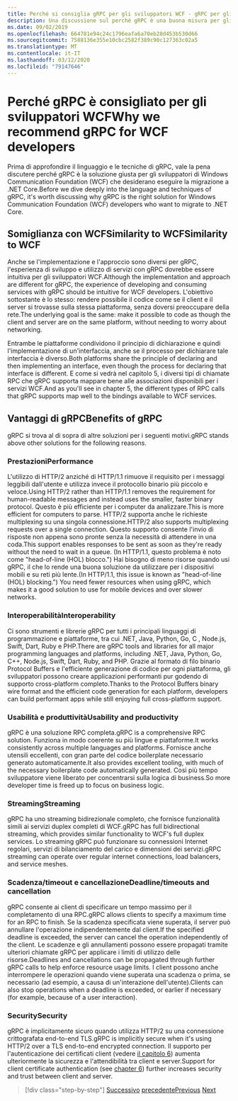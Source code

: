 ```yaml
---
title: Perché si consiglia gRPC per gli sviluppatori WCF - gRPC per gli sviluppatori WCF
description: Una discussione sul perché gRPC è una buona misura per gli sviluppatori WCF che vogliono migrare a architetture e piattaforme moderne.
ms.date: 09/02/2019
ms.openlocfilehash: 664781e94c24c1796eafa6a70eb28d453b530d66
ms.sourcegitcommit: 7588136e355e10cbc2582f389c90c127363c02a5
ms.translationtype: MT
ms.contentlocale: it-IT
ms.lasthandoff: 03/12/2020
ms.locfileid: "79147646"
---
```

# <a name="why-we-recommend-grpc-for-wcf-developers"></a><span data-ttu-id="ba46c-103">Perché gRPC è consigliato per gli sviluppatori WCF</span><span class="sxs-lookup"><span data-stu-id="ba46c-103">Why we recommend gRPC for WCF developers</span></span>

<span data-ttu-id="ba46c-104">Prima di approfondire il linguaggio e le tecniche di gRPC, vale la pena discutere perché gRPC è la soluzione giusta per gli sviluppatori di Windows Communication Foundation (WCF) che desiderano eseguire la migrazione a .NET Core.</span><span class="sxs-lookup"><span data-stu-id="ba46c-104">Before we dive deeply into the language and techniques of gRPC, it's worth discussing why gRPC is the right solution for Windows Communication Foundation (WCF) developers who want to migrate to .NET Core.</span></span>

## <a name="similarity-to-wcf"></a><span data-ttu-id="ba46c-105">Somiglianza con WCFSimilarity to WCF</span><span class="sxs-lookup"><span data-stu-id="ba46c-105">Similarity to WCF</span></span>

<span data-ttu-id="ba46c-106">Anche se l'implementazione e l'approccio sono diversi per gRPC, l'esperienza di sviluppo e utilizzo di servizi con gRPC dovrebbe essere intuitiva per gli sviluppatori WCF.</span><span class="sxs-lookup"><span data-stu-id="ba46c-106">Although the implementation and approach are different for gRPC, the experience of developing and consuming services with gRPC should be intuitive for WCF developers.</span></span> <span data-ttu-id="ba46c-107">L'obiettivo sottostante è lo stesso: rendere possibile il codice come se il client e il server si trovasse sulla stessa piattaforma, senza doversi preoccupare della rete.</span><span class="sxs-lookup"><span data-stu-id="ba46c-107">The underlying goal is the same: make it possible to code as though the client and server are on the same platform, without needing to worry about networking.</span></span>

<span data-ttu-id="ba46c-108">Entrambe le piattaforme condividono il principio di dichiarazione e quindi l'implementazione di un'interfaccia, anche se il processo per dichiarare tale interfaccia è diverso.</span><span class="sxs-lookup"><span data-stu-id="ba46c-108">Both platforms share the principle of declaring and then implementing an interface, even though the process for declaring that interface is different.</span></span> <span data-ttu-id="ba46c-109">E come si vedrà nel capitolo 5, i diversi tipi di chiamate RPC che gRPC supporta mappare bene alle associazioni disponibili per i servizi WCF.</span><span class="sxs-lookup"><span data-stu-id="ba46c-109">And as you'll see in chapter 5, the different types of RPC calls that gRPC supports map well to the bindings available to WCF services.</span></span>

## <a name="benefits-of-grpc"></a><span data-ttu-id="ba46c-110">Vantaggi di gRPC</span><span class="sxs-lookup"><span data-stu-id="ba46c-110">Benefits of gRPC</span></span>

<span data-ttu-id="ba46c-111">gRPC si trova al di sopra di altre soluzioni per i seguenti motivi.</span><span class="sxs-lookup"><span data-stu-id="ba46c-111">gRPC stands above other solutions for the following reasons.</span></span>

### <a name="performance"></a><span data-ttu-id="ba46c-112">Prestazioni</span><span class="sxs-lookup"><span data-stu-id="ba46c-112">Performance</span></span>

<span data-ttu-id="ba46c-113">L'utilizzo di HTTP/2 anziché di HTTP/1.1 rimuove il requisito per i messaggi leggibili dall'utente e utilizza invece il protocollo binario più piccolo e veloce.</span><span class="sxs-lookup"><span data-stu-id="ba46c-113">Using HTTP/2 rather than HTTP/1.1 removes the requirement for human-readable messages and instead uses the smaller, faster binary protocol.</span></span> <span data-ttu-id="ba46c-114">Questo è più efficiente per i computer da analizzare.</span><span class="sxs-lookup"><span data-stu-id="ba46c-114">This is more efficient for computers to parse.</span></span> <span data-ttu-id="ba46c-115">HTTP/2 supporta anche le richieste multiplexing su una singola connessione.</span><span class="sxs-lookup"><span data-stu-id="ba46c-115">HTTP/2 also supports multiplexing requests over a single connection.</span></span> <span data-ttu-id="ba46c-116">Questo supporto consente l'invio di risposte non appena sono pronte senza la necessità di attendere in una coda.</span><span class="sxs-lookup"><span data-stu-id="ba46c-116">This support enables responses to be sent as soon as they're ready without the need to wait in a queue.</span></span> <span data-ttu-id="ba46c-117">(In HTTP/1.1, questo problema è noto come "head-of-line (HOL) blocco.") Hai bisogno di meno risorse quando usi gRPC, il che lo rende una buona soluzione da utilizzare per i dispositivi mobili e su reti più lente.</span><span class="sxs-lookup"><span data-stu-id="ba46c-117">(In HTTP/1.1, this issue is known as "head-of-line (HOL) blocking.") You need fewer resources when using gRPC, which makes it a good solution to use for mobile devices and over slower networks.</span></span>

### <a name="interoperability"></a><span data-ttu-id="ba46c-118">Interoperabilità</span><span class="sxs-lookup"><span data-stu-id="ba46c-118">Interoperability</span></span>

<span data-ttu-id="ba46c-119">Ci sono strumenti e librerie gRPC per tutti i principali linguaggi di programmazione e piattaforme, tra cui .NET, Java, Python, Go, C , Node.js, Swift, Dart, Ruby e PHP.</span><span class="sxs-lookup"><span data-stu-id="ba46c-119">There are gRPC tools and libraries for all major programming languages and platforms, including .NET, Java, Python, Go, C++, Node.js, Swift, Dart, Ruby, and PHP.</span></span> <span data-ttu-id="ba46c-120">Grazie al formato di filo binario Protocol Buffers e l'efficiente generazione di codice per ogni piattaforma, gli sviluppatori possono creare applicazioni performanti pur godendo di supporto cross-platform completo.</span><span class="sxs-lookup"><span data-stu-id="ba46c-120">Thanks to the Protocol Buffers binary wire format and the efficient code generation for each platform, developers can build performant apps while still enjoying full cross-platform support.</span></span>

### <a name="usability-and-productivity"></a><span data-ttu-id="ba46c-121">Usabilità e produttività</span><span class="sxs-lookup"><span data-stu-id="ba46c-121">Usability and productivity</span></span>

<span data-ttu-id="ba46c-122">gRPC è una soluzione RPC completa.</span><span class="sxs-lookup"><span data-stu-id="ba46c-122">gRPC is a comprehensive RPC solution.</span></span> <span data-ttu-id="ba46c-123">Funziona in modo coerente su più lingue e piattaforme.</span><span class="sxs-lookup"><span data-stu-id="ba46c-123">It works consistently across multiple languages and platforms.</span></span> <span data-ttu-id="ba46c-124">Fornisce anche utensili eccellenti, con gran parte del codice boilerplate necessario generato automaticamente.</span><span class="sxs-lookup"><span data-stu-id="ba46c-124">It also provides excellent tooling, with much of the necessary boilerplate code automatically generated.</span></span> <span data-ttu-id="ba46c-125">Così più tempo sviluppatore viene liberato per concentrarsi sulla logica di business.</span><span class="sxs-lookup"><span data-stu-id="ba46c-125">So more developer time is freed up to focus on business logic.</span></span>

### <a name="streaming"></a><span data-ttu-id="ba46c-126">Streaming</span><span class="sxs-lookup"><span data-stu-id="ba46c-126">Streaming</span></span>

<span data-ttu-id="ba46c-127">gRPC ha uno streaming bidirezionale completo, che fornisce funzionalità simili ai servizi duplex completi di WCF.</span><span class="sxs-lookup"><span data-stu-id="ba46c-127">gRPC has full bidirectional streaming, which provides similar functionality to WCF's full duplex services.</span></span> <span data-ttu-id="ba46c-128">Lo streaming gRPC può funzionare su connessioni Internet regolari, servizi di bilanciamento del carico e dimensioni dei servizi.</span><span class="sxs-lookup"><span data-stu-id="ba46c-128">gRPC streaming can operate over regular internet connections, load balancers, and service meshes.</span></span>

### <a name="deadlinetimeouts-and-cancellation"></a><span data-ttu-id="ba46c-129">Scadenza/timeout e cancellazione</span><span class="sxs-lookup"><span data-stu-id="ba46c-129">Deadline/timeouts and cancellation</span></span>

<span data-ttu-id="ba46c-130">gRPC consente ai client di specificare un tempo massimo per il completamento di una RPC.</span><span class="sxs-lookup"><span data-stu-id="ba46c-130">gRPC allows clients to specify a maximum time for an RPC to finish.</span></span> <span data-ttu-id="ba46c-131">Se la scadenza specificata viene superata, il server può annullare l'operazione indipendentemente dal client.</span><span class="sxs-lookup"><span data-stu-id="ba46c-131">If the specified deadline is exceeded, the server can cancel the operation independently of the client.</span></span> <span data-ttu-id="ba46c-132">Le scadenze e gli annullamenti possono essere propagati tramite ulteriori chiamate gRPC per applicare i limiti di utilizzo delle risorse.</span><span class="sxs-lookup"><span data-stu-id="ba46c-132">Deadlines and cancellations can be propagated through further gRPC calls to help enforce resource usage limits.</span></span> <span data-ttu-id="ba46c-133">I client possono anche interrompere le operazioni quando viene superata una scadenza o prima, se necessario (ad esempio, a causa di un'interazione dell'utente).</span><span class="sxs-lookup"><span data-stu-id="ba46c-133">Clients can also stop operations when a deadline is exceeded, or earlier if necessary (for example, because of a user interaction).</span></span>

### <a name="security"></a><span data-ttu-id="ba46c-134">Security</span><span class="sxs-lookup"><span data-stu-id="ba46c-134">Security</span></span>

<span data-ttu-id="ba46c-135">gRPC è implicitamente sicuro quando utilizza HTTP/2 su una connessione crittografata end-to-end TLS.</span><span class="sxs-lookup"><span data-stu-id="ba46c-135">gRPC is implicitly secure when it's using HTTP/2 over a TLS end-to-end encrypted connection.</span></span> <span data-ttu-id="ba46c-136">Il supporto per l'autenticazione dei certificati client (vedere [il capitolo 6](security.md)) aumenta ulteriormente la sicurezza e l'attendibilità tra client e server.</span><span class="sxs-lookup"><span data-stu-id="ba46c-136">Support for client certificate authentication (see [chapter 6](security.md)) further increases security and trust between client and server.</span></span>

>[!div class="step-by-step"]
><span data-ttu-id="ba46c-137">[Successivo](network-protocols.md)
>[precedente](protocol-buffers.md)</span><span class="sxs-lookup"><span data-stu-id="ba46c-137">[Previous](network-protocols.md)
[Next](protocol-buffers.md)</span></span>

